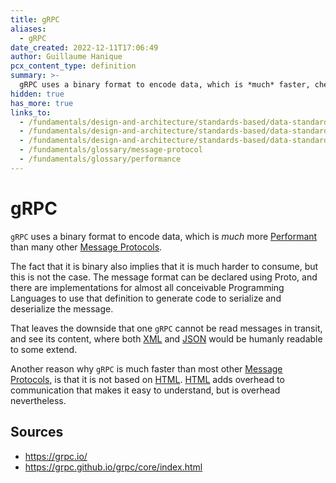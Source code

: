 ```yaml
---
title: gRPC
aliases:
  - gRPC
date_created: 2022-12-11T17:06:49
author: Guillaume Hanique
pcx_content_type: definition
summary: >-
  gRPC uses a binary format to encode data, which is *much* faster, cheaper, and compact than many other Message Protocols.
hidden: true
has_more: true
links_to:
  - /fundamentals/design-and-architecture/standards-based/data-standards/html
  - /fundamentals/design-and-architecture/standards-based/data-standards/json
  - /fundamentals/design-and-architecture/standards-based/data-standards/xml
  - /fundamentals/glossary/message-protocol
  - /fundamentals/glossary/performance
---
```


# gRPC

`gRPC` uses a binary format to encode data, which is _much_ more [Performant](/fundamentals/glossary/performance) than many other [Message Protocols](/fundamentals/glossary/message-protocol).

The fact that it is binary also implies that it is much harder to consume, but this is not the case. The message format can be declared using Proto, and there are implementations for almost all conceivable Programming Languages to use that definition to generate code to serialize and deserialize the message.

That leaves the downside that one `gRPC` cannot be read messages in transit, and see its content, where both [XML](/fundamentals/design-and-architecture/standards-based/data-standards/xml) and [JSON](/fundamentals/design-and-architecture/standards-based/data-standards/json) would be humanly readable to some extend.

Another reason why `gRPC` is much faster than most other [Message Protocols](/fundamentals/glossary/message-protocol), is that it is not based on [HTML](/fundamentals/design-and-architecture/standards-based/data-standards/html). [HTML](/fundamentals/design-and-architecture/standards-based/data-standards/html) adds overhead to communication that makes it easy to understand, but is overhead nevertheless.

## Sources

- https://grpc.io/
- https://grpc.github.io/grpc/core/index.html
